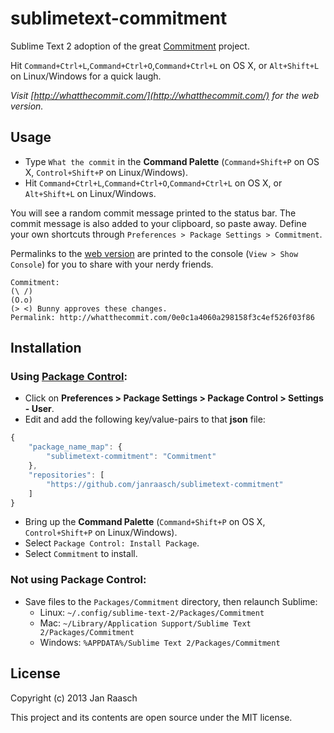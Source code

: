 sublimetext-commitment
======================

Sublime Text 2 adoption of the great [Commitment](https://github.com/ngerakines/commitment) project.

Hit `Command+Ctrl+L`,`Command+Ctrl+O`,`Command+Ctrl+L` on OS X, or `Alt+Shift+L` on Linux/Windows for a quick laugh.

*Visit [http://whatthecommit.com/](http://whatthecommit.com/) for the web version.*

Usage
-----
* Type `What the commit` in the **Command Palette** (`Command+Shift+P` on OS X, `Control+Shift+P` on Linux/Windows).
* Hit `Command+Ctrl+L`,`Command+Ctrl+O`,`Command+Ctrl+L` on OS X, or `Alt+Shift+L` on Linux/Windows.

You will see a random commit message printed to the status bar. The commit message is also added to your clipboard, so paste away.
Define your own shortcuts through `Preferences > Package Settings > Commitment`.

Permalinks to the [web version](http://whatthecommit.com/) are printed to the console (`View > Show Console`) for you to share with your nerdy friends.
```
Commitment:
(\ /)
(O.o)
(> <) Bunny approves these changes.
Permalink: http://whatthecommit.com/0e0c1a4060a298158f3c4ef526f03f86
```

Installation
------------

### Using [Package Control](http://wbond.net/sublime_packages/package_control):

* Click on **Preferences > Package Settings > Package Control > Settings - User**.
* Edit and add the following key/value-pairs to that **json** file:

```js
{   
    "package_name_map": {
        "sublimetext-commitment": "Commitment"
    },
    "repositories": [
        "https://github.com/janraasch/sublimetext-commitment"
    ]
}
```

* Bring up the **Command Palette** (`Command+Shift+P` on OS X, `Control+Shift+P` on Linux/Windows).
* Select `Package Control: Install Package`.
* Select `Commitment` to install.


### Not using Package Control:
   * Save files to the `Packages/Commitment` directory, then relaunch Sublime:
      * Linux: `~/.config/sublime-text-2/Packages/Commitment`
      * Mac: `~/Library/Application Support/Sublime Text 2/Packages/Commitment`
      * Windows: `%APPDATA%/Sublime Text 2/Packages/Commitment`

License
---------
Copyright (c) 2013 Jan Raasch

This project and its contents are open source under the MIT license.
